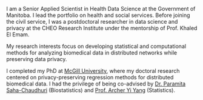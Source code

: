 I am a Senior Applied Scientist in Health Data Science at the Government of Manitoba. I lead the portfolio on health and social services. Before joining the civil service, I was a postdoctoral researcher in data science and privacy at the CHEO Research Institute under the mentorship of Prof. Khaled El Emam.  

My research interests focus on developing statistical and computational methods for analyzing biomedical data in distributed networks while preserving data privacy.  

I completed my PhD at [McGill University](https://www.mcgill.ca/qls/), where my doctoral research centered on privacy-preserving regression methods for distributed biomedical data. I had the privilege of being co-advised by [Dr. Paramita Saha-Chaudhuri](https://sites.google.com/site/paramitasaharesearch/) (Biostatistics) and [Prof. Archer Yi Yang](https://www.math.mcgill.ca/yyang/) (Statistics).



